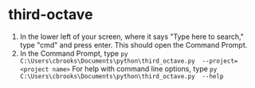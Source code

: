 # third-octave
1. In the lower left of your screen, where it says "Type here to search," type "cmd" and press enter. This should open the Command Prompt.
2. In the Command Prompt, type `py C:\Users\cbrooks\Documents\python\third_octave.py  --project=<project name>`
For help with command line options, type `py C:\Users\cbrooks\Documents\python\third_octave.py  --help`
